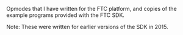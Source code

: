 Opmodes that I have written for the FTC platform, and copies of the example programs provided with the FTC SDK.

Note: These were written for earlier versions of the SDK in 2015.
